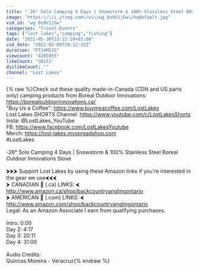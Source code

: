 ```yaml
---
title: "-26° Solo Camping 4 Days | Snowstorm & 100% Stainless Steel BOI Stove"
image: "https:\/\/i.ytimg.com\/vi\/wg_0u9V1jGw\/hqdefault.jpg"
vid_id: "wg_0u9V1jGw"
categories: "Travel-Events"
tags: ["lost lakes","camping","fishing"]
date: "2022-05-30T23:12:10+03:00"
vid_date: "2022-02-08T20:12:33Z"
duration: "PT34M52S"
viewcount: "4285955"
likeCount: "38151"
dislikeCount: ""
channel: "Lost Lakes"
---
```

{% raw %}Check out these quality made-in-Canada (CDN and US parts only) camping products from Boreal Outdoor Innovations: <a rel="nofollow" target="blank" href="https://borealoutdoorinnovations.ca/">https://borealoutdoorinnovations.ca/</a><br />&quot;Buy Us a Coffee&quot;: <a rel="nofollow" target="blank" href="https://www.buymeacoffee.com/LostLakes">https://www.buymeacoffee.com/LostLakes</a><br />Lost Lakes SHORTS Channel: <a rel="nofollow" target="blank" href="https://www.youtube.com/c/LostLakesShorts">https://www.youtube.com/c/LostLakesShorts</a><br />Insta: @LostLakes_YouTube<br />FB: <a rel="nofollow" target="blank" href="https://www.facebook.com/LostLakesYoutube">https://www.facebook.com/LostLakesYoutube</a><br />Merch: <a rel="nofollow" target="blank" href="https://lost-lakes.myspreadshop.com">https://lost-lakes.myspreadshop.com</a><br />#LostLakes<br /><br />-26° Solo Camping 4 Days | Snowstorm &amp; 100% Stainless Steel Boreal Outdoor Innovations Stove<br /><br />⮞⮞⮞ Support Lost Lakes by using these Amazon links if you're interested in the gear we use⮜⮜⮜<br />⮞  CANADIAN 🍁 (.ca) LINKS:  ⮜<br /><a rel="nofollow" target="blank" href="http://www.amazon.ca/shop/backcountryanglingontario">http://www.amazon.ca/shop/backcountryanglingontario</a>  <br />⮞  AMERICAN 🦅 (.com) LINKS:  ⮜<br /><a rel="nofollow" target="blank" href="http://www.amazon.com/shop/backcountryanglingontario">http://www.amazon.com/shop/backcountryanglingontario</a><br />Legal: As an Amazon Associate I earn from qualifying purchases.<br /><br />Intro: 0:00<br />Day 2: 4:17<br />Day 3: 20:11<br />Day 4: 31:00<br /><br />Audio Credits:<br />Quincas Moreira - Veracruz{% endraw %}

